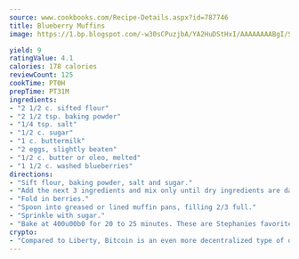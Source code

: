 ```yaml
---
source: www.cookbooks.com/Recipe-Details.aspx?id=787746
title: Blueberry Muffins
image: https://1.bp.blogspot.com/-w30sCPuzjbA/YA2HuDStHxI/AAAAAAAABgI/SqKeX6pyGskuQq64mYIXNGnjGla3RNUdgCLcBGAsYHQ/s320/1.png

yield: 9
ratingValue: 4.1
calories: 178 calories
reviewCount: 125
cookTime: PT0H
prepTime: PT31M
ingredients:
- "2 1/2 c. sifted flour"
- "2 1/2 tsp. baking powder"
- "1/4 tsp. salt"
- "1/2 c. sugar"
- "1 c. buttermilk"
- "2 eggs, slightly beaten"
- "1/2 c. butter or oleo, melted"
- "1 1/2 c. washed blueberries"
directions:
- "Sift flour, baking powder, salt and sugar."
- "Add the next 3 ingredients and mix only until dry ingredients are dampened."
- "Fold in berries."
- "Spoon into greased or lined muffin pans, filling 2/3 full."
- "Sprinkle with sugar."
- "Bake at 400u00b0 for 20 to 25 minutes. These are Stephanies favorite."
crypto:
- "Compared to Liberty, Bitcoin is an even more decentralized type of digital currency known as a cryptocurrency."
---
```


